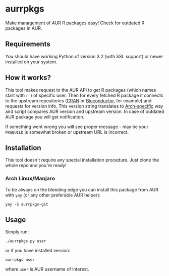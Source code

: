 # aurrpkgs
Make management of AUR R packages easy! Check for outdated R packages in AUR.

## Requirements
You should have working Python of version 3.2 (with SSL support) or newer installed on your system.

## How it works?
This tool makes request to the AUR API to get R packages (which names start with `r-`) of specific user. Then for every fetched R package it connects to the upstream repositories ([CRAN](https://cran.r-project.org/) or [Bioconductor](https://bioconductor.org/), for example) and requests for version info. This version string translates to [Arch-specific](https://wiki.archlinux.org/index.php/R_package_guidelines#Package_Version) way and script compares AUR version and upstream version. In case of outdated AUR package you will get notification.

If something went wrong you will see proper message - may be your `PKGBUILD` is somewhat broken or upstream URL is incorrect.

## Installation
This tool doesn't require any special installation procedure. Just clone the whole repo and you're ready!

### Arch Linux/Manjaro
To be always on the bleeding edge you can install this package from AUR with `yay` (or any other preferable AUR helper):
```
yay -S aurrpkgs-git
```

## Usage
Simply run:
```
./aurrpkgs.py user
```
or if you have installed version:
```
aurrpkgs user
```
where `user` is AUR username of interest.
